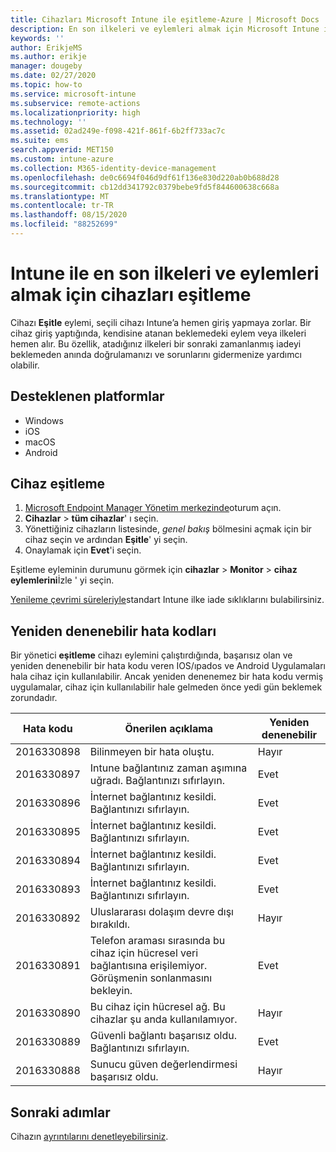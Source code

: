 ```yaml
---
title: Cihazları Microsoft Intune ile eşitleme-Azure | Microsoft Docs
description: En son ilkeleri ve eylemleri almak için Microsoft Intune ile kayıtlı veya yönetilen cihazları eşitleyin. Azure portalını kullanarak eşitleme adımlarını içerir ve yeniden denenebilecek hata kodlarını listeler.
keywords: ''
author: ErikjeMS
ms.author: erikje
manager: dougeby
ms.date: 02/27/2020
ms.topic: how-to
ms.service: microsoft-intune
ms.subservice: remote-actions
ms.localizationpriority: high
ms.technology: ''
ms.assetid: 02ad249e-f098-421f-861f-6b2ff733ac7c
ms.suite: ems
search.appverid: MET150
ms.custom: intune-azure
ms.collection: M365-identity-device-management
ms.openlocfilehash: de0c6694f046d9df61f136e830d220ab0b688d28
ms.sourcegitcommit: cb12dd341792c0379bebe9fd5f844600638c668a
ms.translationtype: MT
ms.contentlocale: tr-TR
ms.lasthandoff: 08/15/2020
ms.locfileid: "88252699"
---
```

# <a name="sync-devices-to-get-the-latest-policies-and-actions-with-intune"></a>Intune ile en son ilkeleri ve eylemleri almak için cihazları eşitleme


Cihazı **Eşitle** eylemi, seçili cihazı Intune’a hemen giriş yapmaya zorlar. Bir cihaz giriş yaptığında, kendisine atanan beklemedeki eylem veya ilkeleri hemen alır. Bu özellik, atadığınız ilkeleri bir sonraki zamanlanmış iadeyi beklemeden anında doğrulamanızı ve sorunlarını gidermenize yardımcı olabilir.

## <a name="supported-platforms"></a>Desteklenen platformlar

- Windows
- iOS
- macOS
- Android

## <a name="sync-a-device"></a>Cihaz eşitleme

1. [Microsoft Endpoint Manager Yönetim merkezinde](https://go.microsoft.com/fwlink/?linkid=2109431)oturum açın. 
3. **Cihazlar**  >  **tüm cihazlar**' ı seçin.
4. Yönettiğiniz cihazların listesinde, *genel bakış* bölmesini açmak için bir cihaz seçin ve ardından **Eşitle**' yi seçin.
5. Onaylamak için **Evet**'i seçin.

Eşitleme eyleminin durumunu görmek için **cihazlar**  >  **Monitor**  >  **cihaz eylemlerini**İzle ' yi seçin.

[Yenileme çevrimi süreleriyle](../configuration/device-profile-troubleshoot.md#how-long-does-it-take-for-devices-to-get-a-policy-profile-or-app-after-they-are-assigned)standart Intune ilke iade sıklıklarını bulabilirsiniz.

## <a name="retryable-error-codes"></a>Yeniden denenebilir hata kodları

Bir yönetici **eşitleme** cihazı eylemini çalıştırdığında, başarısız olan ve yeniden denenebilir bir hata kodu veren IOS/ıpados ve Android Uygulamaları hala cihaz için kullanılabilir. Ancak yeniden denenemez bir hata kodu vermiş uygulamalar, cihaz için kullanılabilir hale gelmeden önce yedi gün beklemek zorundadır.


| Hata kodu  | Önerilen açıklama | Yeniden denenebilir |
|---|---|---|
| 2016330898 | Bilinmeyen bir hata oluştu. | Hayır |
| 2016330897 | Intune bağlantınız zaman aşımına uğradı. Bağlantınızı sıfırlayın. | Evet |
| 2016330896 | İnternet bağlantınız kesildi. Bağlantınızı sıfırlayın. | Evet |
| 2016330895 | İnternet bağlantınız kesildi. Bağlantınızı sıfırlayın. | Evet |
| 2016330894 | İnternet bağlantınız kesildi. Bağlantınızı sıfırlayın. | Evet |
| 2016330893 | İnternet bağlantınız kesildi. Bağlantınızı sıfırlayın. | Evet|
| 2016330892 | Uluslararası dolaşım devre dışı bırakıldı. | Hayır|
| 2016330891 | Telefon araması sırasında bu cihaz için hücresel veri bağlantısına erişilemiyor. Görüşmenin sonlanmasını bekleyin. | Evet|
| 2016330890 | Bu cihaz için hücresel ağ. Bu cihazlar şu anda kullanılamıyor. | Hayır|
| 2016330889 | Güvenli bağlantı başarısız oldu. Bağlantınızı sıfırlayın. | Evet|
| 2016330888 | Sunucu güven değerlendirmesi başarısız oldu. | Hayır|

## <a name="next-steps"></a>Sonraki adımlar

Cihazın [ayrıntılarını denetleyebilirsiniz](device-inventory.md).
 
